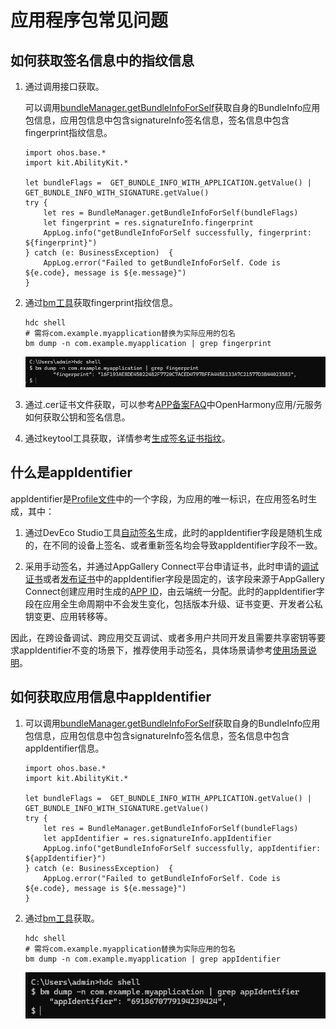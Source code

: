 # 应用程序包常见问题

## 如何获取签名信息中的指纹信息

1. 通过调用接口获取。

    可以调用[bundleManager.getBundleInfoForSelf](../../../../API_Reference/source_zh_cn/AbilityKit/cj-apis-bundle_manager.md#static-func-getbundleinfoforselfint32)获取自身的BundleInfo应用包信息，应用包信息中包含signatureInfo签名信息，签名信息中包含fingerprint指纹信息。

    <!-- compile -->

    ```cangjie
    import ohos.base.*
    import kit.AbilityKit.*

    let bundleFlags =  GET_BUNDLE_INFO_WITH_APPLICATION.getValue() | GET_BUNDLE_INFO_WITH_SIGNATURE.getValue()
    try {
        let res = BundleManager.getBundleInfoForSelf(bundleFlags)
        let fingerprint = res.signatureInfo.fingerprint
        AppLog.info("getBundleInfoForSelf successfully, fingerprint: ${fingerprint}")
    } catch (e: BusinessException)  {
        AppLog.error("Failed to getBundleInfoForSelf. Code is ${e.code}, message is ${e.message}")
    }
    ```

2. 通过[bm工具](../../tools/cj-bm-tool.md#bm工具)获取fingerprint指纹信息。

    ```shell
    hdc shell
    # 需将com.example.myapplication替换为实际应用的包名
    bm dump -n com.example.myapplication | grep fingerprint
    ```

    ![alt text](figures/get_fingerprint.png)

3. 通过.cer证书文件获取，可以参考[APP备案FAQ](https://developer.huawei.com/consumer/cn/doc/app/50130)中OpenHarmony应用/元服务如何获取公钥和签名信息。

4. 通过keytool工具获取，详情参考[生成签名证书指纹](https://developer.huawei.com/consumer/cn/doc/AppGallery-connect-Guides/appgallerykit-preparation-game-0000001055356911#section147011294331)。

## 什么是appIdentifier

appIdentifier是[Profile文件](https://developer.huawei.com/consumer/cn/doc/app/agc-help-add-releaseprofile-0000001914714796)中的一个字段，为应用的唯一标识，在应用签名时生成，其中：

1. 通过DevEco Studio工具[自动签名](https://developer.huawei.com/consumer/cn/doc/harmonyos-guides/ide-signing#section18815157237)生成，此时的appIdentifier字段是随机生成的，在不同的设备上签名、或者重新签名均会导致appIdentifier字段不一致。

2. 采用手动签名，并通过AppGallery Connect平台申请证书，此时申请的[调试证书](https://developer.huawei.com/consumer/cn/doc/app/agc-help-add-debugcert-0000001914263178)或者[发布证书](https://developer.huawei.com/consumer/cn/doc/app/agc-help-add-releasecert-0000001946273961)中的appIdentifier字段是固定的，该字段来源于AppGallery Connect创建应用时生成的[APP ID](https://developer.huawei.com/consumer/cn/doc/app/agc-help-createharmonyapp-0000001945392297)，由云端统一分配。此时的appIdentifier字段在应用全生命周期中不会发生变化，包括版本升级、证书变更、开发者公私钥变更、应用转移等。

因此，在跨设备调试、跨应用交互调试、或者多用户共同开发且需要共享密钥等要求appIdentifier不变的场景下，推荐使用手动签名，具体场景请参考[使用场景说明](https://developer.huawei.com/consumer/cn/doc/harmonyos-guides/ide-signing#section54361623194519)。

## 如何获取应用信息中appIdentifier

1. 可以调用[bundleManager.getBundleInfoForSelf](../../../../API_Reference/source_zh_cn/AbilityKit/cj-apis-bundle_manager.md#static-func-getbundleinfoforselfint32)获取自身的BundleInfo应用包信息，应用包信息中包含signatureInfo签名信息，签名信息中包含appIdentifier信息。

    <!-- compile -->

    ```cangjie
    import ohos.base.*
    import kit.AbilityKit.*

    let bundleFlags =  GET_BUNDLE_INFO_WITH_APPLICATION.getValue() | GET_BUNDLE_INFO_WITH_SIGNATURE.getValue()
    try {
        let res = BundleManager.getBundleInfoForSelf(bundleFlags)
        let appIdentifier = res.signatureInfo.appIdentifier
        AppLog.info("getBundleInfoForSelf successfully, appIdentifier: ${appIdentifier}")
    } catch (e: BusinessException)  {
        AppLog.error("Failed to getBundleInfoForSelf. Code is ${e.code}, message is ${e.message}")
    }
    ```

2. 通过[bm工具](../../tools/cj-bm-tool.md#bm工具)获取。

    ```shell
    hdc shell
    # 需将com.example.myapplication替换为实际应用的包名
    bm dump -n com.example.myapplication | grep appIdentifier
    ```

    ![alt text](figures/get_appIdentifier.png)

